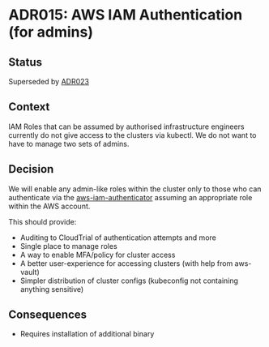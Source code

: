 # ADR015: AWS IAM Authentication (for admins)

## Status

Superseded by [ADR023](ADR023-cluster-authentication.md)

## Context

IAM Roles that can be assumed by authorised infrastructure engineers currently do not give access to the clusters via kubectl. We do not want to have to manage two sets of admins.

## Decision

We will enable any admin-like roles within the cluster only to those who can authenticate via the [aws-iam-authenticator](https://github.com/kubernetes-sigs/aws-iam-authenticator) assuming an appropriate role within the AWS account.

This should provide:

* Auditing to CloudTrial of authentication attempts and more
* Single place to manage roles
* A way to enable MFA/policy for cluster access
* A better user-experience for accessing clusters (with help from aws-vault)
* Simpler distribution of cluster configs (kubeconfig not containing anything sensitive)

## Consequences

* Requires installation of additional binary
